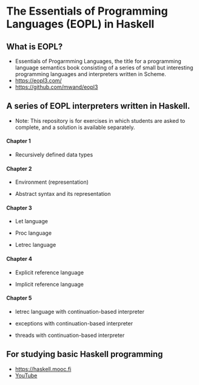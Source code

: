# The Essentials of Programming Languages (EOPL) in Haskell

## What is EOPL?
 - Essentials of Progarmming Languages, the title for a programming
   language semantics book consisting of a series of small but
   interesting programming languages and interpreters written in
   Scheme.
 - https://eopl3.com/
 - https://github.com/mwand/eopl3

## A series of EOPL interpreters written in Haskell.
 - Note: This repository is for exercises in which students are asked
   to complete, and a solution is available separately.


#### Chapter 1

 - Recursively defined data types


#### Chapter 2 

 - Environment (representation)

 - Abstract syntax and its representation


#### Chapter 3

 - Let language

 - Proc language

 - Letrec language


#### Chapter 4

 - Explicit reference language

 - Implicit reference language

#### Chapter 5

 - letrec language with continuation-based interpreter

 - exceptions with continuation-based interpreter

 - threads with continuation-based interpreter


## For studying basic Haskell programming
 - https://haskell.mooc.fi
 - [YouTube](https://www.youtube.com/playlist?list=PLhbaMvGyp99_NphAX7k5OqcM1fXLZne8t)



